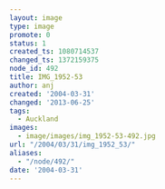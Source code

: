 ```yaml
---
layout: image
type: image
promote: 0
status: 1
created_ts: 1080714537
changed_ts: 1372159375
node_id: 492
title: IMG_1952-53
author: anj
created: '2004-03-31'
changed: '2013-06-25'
tags:
  - Auckland
images:
  - image/images/img_1952-53-492.jpg
url: "/2004/03/31/img_1952_53/"
aliases:
  - "/node/492/"
date: '2004-03-31'
---
```


